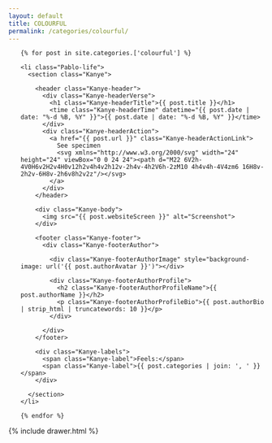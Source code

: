 ```yaml
---
layout: default
title: COLOURFUL
permalink: /categories/colourful/
---
```


<main class="Main" role="main">

  <ol id="section:posts" class="Pablo">

    {% for post in site.categories.['colourful'] %}

    <li class="Pablo-life">
      <section class="Kanye">

        <header class="Kanye-header">
          <div class="Kanye-headerVerse">
            <h1 class="Kanye-headerTitle">{{ post.title }}</h1>
            <time class="Kanye-headerTime" datetime="{{ post.date | date: "%-d %B, %Y" }}">{{ post.date | date: "%-d %B, %Y" }}</time>
          </div>
          <div class="Kanye-headerAction">
            <a href="{{ post.url }}" class="Kanye-headerActionLink">
              See specimen
              <svg xmlns="http://www.w3.org/2000/svg" width="24" height="24" viewBox="0 0 24 24"><path d="M22 6V2h-4V0H6v2H2v4H0v12h2v4h4v2h12v-2h4v-4h2V6h-2zM10 4h4v4h-4V4zm6 16H8v-2h2v-6H8v-2h6v8h2v2z"/></svg>
            </a>
          </div>
        </header>

        <div class="Kanye-body">
          <img src="{{ post.websiteScreen }}" alt="Screenshot">
        </div>

        <footer class="Kanye-footer">
          <div class="Kanye-footerAuthor">

            <div class="Kanye-footerAuthorImage" style="background-image: url('{{ post.authorAvatar }}')"></div>

            <div class="Kanye-footerAuthorProfile">
              <h2 class="Kanye-footerAuthorProfileName">{{ post.authorName }}</h2>
              <p class="Kanye-footerAuthorProfileBio">{{ post.authorBio | strip_html | truncatewords: 10 }}</p>
            </div>

          </div>
        </footer>

        <div class="Kanye-labels">
          <span class="Kanye-label">Feels:</span>
          <span class="Kanye-label">{{ post.categories | join: ', ' }}</span>
        </div>

      </section>
    </li>

    {% endfor %}

  </ol>

  {% include drawer.html %}
</main>